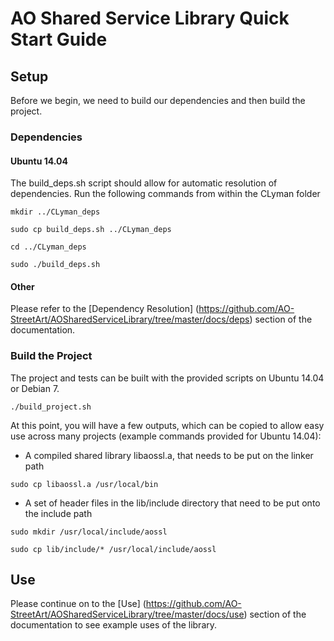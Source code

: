 # AO Shared Service Library Quick Start Guide

## Setup

Before we begin, we need to build our dependencies and then build the project.

### Dependencies

#### Ubuntu 14.04
The build_deps.sh script should allow for automatic resolution of dependencies.  Run the following commands from within the CLyman folder

`mkdir ../CLyman_deps`

`sudo cp build_deps.sh ../CLyman_deps`

`cd ../CLyman_deps`

`sudo ./build_deps.sh`

#### Other
Please refer to the [Dependency Resolution] (https://github.com/AO-StreetArt/AOSharedServiceLibrary/tree/master/docs/deps) section of the documentation.

### Build the Project

The project and tests can be built with the provided scripts on Ubuntu 14.04 or Debian 7.

`./build_project.sh`

At this point, you will have a few outputs, which can be copied to allow easy use across many projects (example commands provided for Ubuntu 14.04):

* A compiled shared library libaossl.a, that needs to be put on the linker path

`sudo cp libaossl.a /usr/local/bin`

* A set of header files in the lib/include directory that need to be put onto the include path

`sudo mkdir /usr/local/include/aossl`

`sudo cp lib/include/* /usr/local/include/aossl`

## Use
Please continue on to the [Use] (https://github.com/AO-StreetArt/AOSharedServiceLibrary/tree/master/docs/use) section of the documentation to see example uses of the library.
